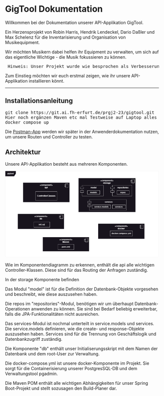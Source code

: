 # GigTool Dokumentation

Willkommen bei der Dokumentation unserer API-Applikation GigTool.

Ein Herzensprojekt von Robin Harris, Hendrik Lendeckel, Dario Daßler und Max Schelenz für die Inventarisierung und Organisation von Musikequipment.

Wir möchten Musikern dabei helfen ihr Equipment zu verwalten, um sich auf das eigentliche Wichtige - die Musik fokussieren zu können.

<pre> Hinweis: Unser Projekt wurde wie besprochen als Verbesserungsversuch für Java 1 angemeldet. </pre>

Zum Einstieg möchten wir euch erstmal zeigen, wie ihr unsere API-Applikation installieren könnt.

--- 

## Installationsanleitung



<pre>git clone https://git.ai.fh-erfurt.de/prgj2-23/gigtool.git
Hier noch ergänzen Maven etc mal Testweise auf Laptop alles durchklicken
docker compose up</pre>

Die [Postman-App](https://www.postman.com/downloads/) werden wir später in der Anwenderdokumentation nutzen, um unsere Routen und Controller zu testen.

## Architektur

Unsere API-Applikation besteht aus mehreren Komponenten.

![Komponentendiagramm](assets/Komponentendiagramm.drawio.v2.png "Komponentendiagramm GigTool")

Wie im Komponentendiagramm zu erkennen, enthält die api alle wichtigen Controller-Klassen.
Diese sind für das Routing der Anfragen zuständig.

In der storage Komponente befinden 

Das Modul "model" ist für die Definition der Datenbank-Objekte vorgesehen und beschreibt, wie diese auszusehen haben.

Die repos im "repositories"-Modul, benötigen wir um überhaupt Datenbank-Operationen anwenden zu können. 
Sie sind bei Bedarf beliebig erweiterbar, falls die JPA-Funktionalitäten nicht ausreichen.

Das services-Modul ist nochmal unterteilt in service.models und services.
Die service.models definieren, wie die create- und response-Objekte auszusehen haben.
Services sind für die Trennung von Geschäftslogik und Datenbankzugriff zuständig.


Die Komponente "db" enthält unser Initialiserungsskript mit dem Namen der Datenbank und dem root-User zur Verwaltung.

Die docker-compose.yml ist unsere docker-Komponente im Projekt. Sie sorgt für die Containerisierung unserer PostgresSQL-DB und dem Verwaltungstool pgadmin.

Die Maven POM enthält alle wichtigen Abhängigkeiten für unser Spring Boot-Projekt und stellt sozusagen den Build-Planer dar.



